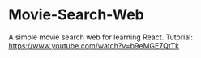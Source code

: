 # Movie-Search-Web
A simple movie search web for learning React. Tutorial: https://www.youtube.com/watch?v=b9eMGE7QtTk
